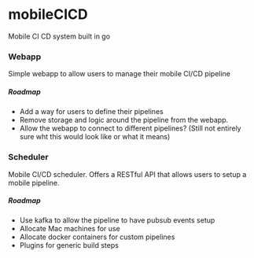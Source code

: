 # mobileCICD
Mobile CI CD system built in go


### Webapp

Simple webapp to allow users to manage their mobile CI/CD pipeline

##### Roadmap

* Add a way for users to define their pipelines
* Remove storage and logic around the pipeline from the webapp. 
* Allow the webapp to connect to different pipelines? (Still not entirely sure wht this would look like or what it means)

### Scheduler

Mobile CI/CD scheduler. Offers a RESTful API that allows users to setup a mobile pipeline. 

##### Roadmap

* Use kafka to allow the pipeline to have pubsub events setup
* Allocate Mac machines for use
* Allocate docker containers for custom pipelines
* Plugins for generic build steps
